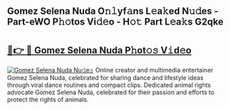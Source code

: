 ## Gomez Selena Nuda O𝚗𝚕yf𝚊ns L𝚎a𝚔ed N𝚞𝚍es - Part-eWO P𝚑𝚘tos Vi𝚍𝚎o - H𝚘𝚝 Part L𝚎a𝚔s G2qke

# <h2><a href="http://kfcd49n.oniu.top/?m=Gomez+Selena+Nuda">🔗👉 🔴 Gomez Selena Nuda P𝚑ot𝚘𝚜 V𝚒d𝚎o</a></h2>

[![Gomez Selena Nuda Nu𝚍e𝚜](https://i.imgur.com/0qMVB7G.gif)](http://kfcd49n.oniu.top/?m=Gomez+Selena+Nuda)
Online creator and multimedia entertainer Gomez Selena Nuda, celebrated for sharing dance and lifestyle ideas through viral dance routines and compact clips. Dedicated animal rights advocate Gomez Selena Nuda, celebrated for their passion and efforts to protect the rights of animals.  
